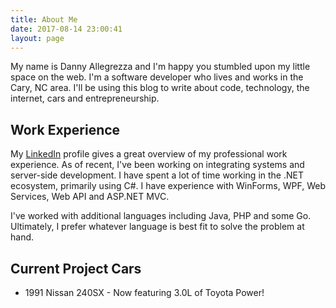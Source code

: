 ```yaml
---
title: About Me
date: 2017-08-14 23:00:41
layout: page
---
```


My name is Danny Allegrezza and I'm happy you stumbled upon my little space on the web. I'm a software developer who lives and works in the Cary, NC area. I'll be using this blog to write about code, technology, the internet, cars and entrepreneurship. 

## Work Experience
My [LinkedIn](https://www.linkedin.com/in/dannyallegrezza/) profile gives a great overview of my professional work experience. As of recent, I've been working on integrating systems and server-side development. I have spent a lot of time working in the .NET ecosystem, primarily using C#. I have experience with WinForms, WPF, Web Services, Web API and ASP.NET MVC. 

I've worked with additional languages including Java, PHP and some Go. Ultimately, I prefer whatever language is best fit to solve the problem at hand.


## Current Project Cars
* 1991 Nissan 240SX - Now featuring 3.0L of Toyota Power! 
